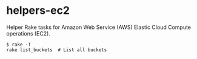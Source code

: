 # helpers-ec2
Helper Rake tasks for Amazon Web Service (AWS) Elastic Cloud Compute operations (EC2).
```
$ rake -T
rake list_buckets  # List all buckets
```